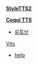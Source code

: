 
**[StyleTTS2](https://github.com/yl4579/StyleTTS2)**

**[Coqui TTS](https://github.com/coqui-ai/TTS)**
- [유튜브](https://www.youtube.com/watch?v=UKNzKyTLDGo&t=35s)

[Vits](https://github.com/ouor/vits)
- [help](https://arca.live/b/aispeech/72903471)